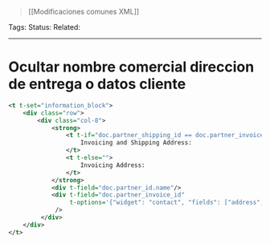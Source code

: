 > [[Modificaciones comunes XML]]

Tags: 
Status: 
Related: 

___

# Ocultar nombre comercial direccion de entrega o datos cliente

```xml
<t t-set="information_block">  
    <div class="row">  
        <div class="col-8">  
            <strong>  
                <t t-if="doc.partner_shipping_id == doc.partner_invoice_id">  
                    Invoicing and Shipping Address:  
                </t>  
                <t t-else="">  
                    Invoicing Address:  
                </t>  
            </strong>  
            <div t-field="doc.partner_id.name"/>  
            <div t-field="doc.partner_invoice_id"  
                 t-options='{"widget": "contact", "fields": ["address", "phone"], "no_marker": True, "phone_icons": True}'
			 />  
		 </div>
	</div>
</t>
```